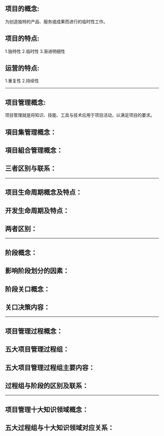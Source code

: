 
## 项目的概念:
为创造独特的产品、服务或成果而进行的临时性工作。
## 项目的特点:
1.独特性
2.临时性
3.渐进明细性
## 运营的特点:
1.重复性
2.持续性

----
## 项目管理概念:
项目管理就是将知识、技能、工具与技术应用于项目活动，以满足项目的要求。

## 項目集管理概念：

## 項目組合管理概念：

## 三者区别与联系：


----
## 项目生命周期概念及特点：

## 开发生命周期及特点：

## 两者区别：

----
## 阶段概念：

## 影响阶段划分的因素：

## 阶段关口概念：

## 关口决策内容：

----
## 项目管理过程概念：

## 五大项目管理过程组：

## 五大项目管理过程组主要内容：

## 过程组与阶段的区别及联系：

----
## 项目管理十大知识领域概念：


## 五大过程组与十大知识领域对应关系：